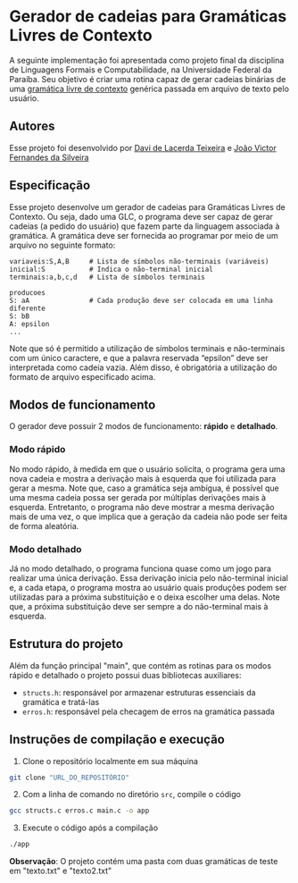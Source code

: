 # Gerador de cadeias para Gramáticas Livres de Contexto

A seguinte implementação foi apresentada como projeto final da disciplina de Linguagens Formais e Computabilidade, na Universidade Federal da Paraíba. Seu objetivo é criar uma rotina capaz de gerar cadeias binárias de uma [gramática livre de contexto](https://en.wikipedia.org/wiki/Context-free_grammar) genérica passada em arquivo de texto pelo usuário.

## Autores

Esse projeto foi desenvolvido por [Davi de Lacerda Teixeira](https://github.com/DavideLacerdaT) e [João Victor Fernandes da Silveira](https://github.com/oiotave)

## Especificação

Esse projeto desenvolve um gerador de cadeias para Gramáticas Livres de Contexto. Ou seja, dado uma GLC, o programa deve ser capaz de gerar cadeias (a pedido do usuário) que fazem parte da linguagem associada à gramática. A gramática deve ser fornecida ao programar por meio de um arquivo no seguinte formato:


```plaintext
variaveis:S,A,B     # Lista de símbolos não-terminais (variáveis)
inicial:S           # Indica o não-terminal inicial
terminais:a,b,c,d   # Lista de símbolos terminais

producoes
S: aA               # Cada produção deve ser colocada em uma linha diferente
S: bB
A: epsilon
...
```

Note que só é permitido a utilização de símbolos terminais e não-terminais com um único caractere, e que a palavra reservada “epsilon” deve ser interpretada como cadeia vazia. Além disso, é obrigatória a utilização do formato de arquivo especificado acima.

## Modos de funcionamento

O gerador deve possuir 2 modos de funcionamento: **rápido** e **detalhado**.

### Modo rápido

No modo rápido, à medida em que o usuário solicita, o programa gera uma nova cadeia e mostra a derivação mais à esquerda que foi utilizada para gerar a mesma. Note que, caso a gramática seja ambígua, é possível que uma mesma cadeia possa ser gerada por múltiplas derivações mais à esquerda. Entretanto, o programa não deve mostrar a mesma derivação mais de uma vez, o que implica que a geração da cadeia não pode ser feita de forma aleatória.

### Modo detalhado
Já no modo detalhado, o programa funciona quase como um jogo para realizar uma única derivação. Essa derivação inicia pelo não-terminal inicial e, a cada etapa, o programa mostra ao usuário quais produções podem ser utilizadas para a próxima substituição e o deixa escolher uma delas. Note que, a próxima substituição deve ser sempre a do não-terminal mais à esquerda.

## Estrutura do projeto

Além da função principal "main", que contém as rotinas para os modos rápido e detalhado o projeto possui duas bibliotecas auxiliares:

* `structs.h`: responsável por armazenar estruturas essenciais da gramática e tratá-las
* `erros.h`: responsável pela checagem de erros na gramática passada

## Instruções de compilação e execução

1. Clone o repositório localmente em sua máquina

```bash
git clone "URL_DO_REPOSITÓRIO"
```

2. Com a linha de comando no diretório `src`, compile o código

```bash
gcc structs.c erros.c main.c -o app 
```
3. Execute o código após a compilação

```bash
./app
```

**Observação**: O projeto contém uma pasta com duas gramáticas de teste em "texto.txt" e "texto2.txt"



